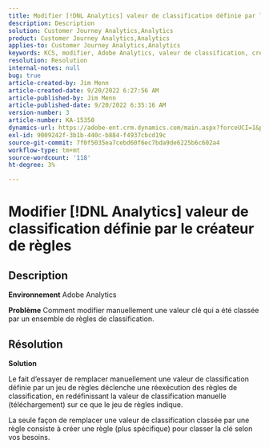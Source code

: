 ```yaml
---
title: Modifier [!DNL Analytics] valeur de classification définie par le créateur de règles
description: Description
solution: Customer Journey Analytics,Analytics
product: Customer Journey Analytics,Analytics
applies-to: Customer Journey Analytics,Analytics
keywords: KCS, modifier, Adobe Analytics, valeur de classification, créateur de règles de classification, téléchargement manuel de fichier de classification
resolution: Resolution
internal-notes: null
bug: true
article-created-by: Jim Menn
article-created-date: 9/20/2022 6:27:56 AM
article-published-by: Jim Menn
article-published-date: 9/20/2022 6:35:16 AM
version-number: 3
article-number: KA-15350
dynamics-url: https://adobe-ent.crm.dynamics.com/main.aspx?forceUCI=1&pagetype=entityrecord&etn=knowledgearticle&id=9752335a-ad38-ed11-9db1-0022480866ad
exl-id: 9009242f-3b1b-440c-b884-f4937cbcd19c
source-git-commit: 7f0f5035ea7cebd60f6ec7bda9de6225b6c602a4
workflow-type: tm+mt
source-wordcount: '118'
ht-degree: 3%

---
```


# Modifier [!DNL Analytics] valeur de classification définie par le créateur de règles

## Description


<b>Environnement</b>
Adobe Analytics

<b>Problème</b>
Comment modifier manuellement une valeur clé qui a été classée par un ensemble de règles de classification.


## Résolution


<b>Solution</b>

Le fait d’essayer de remplacer manuellement une valeur de classification définie par un jeu de règles déclenche une réexécution des règles de classification, en redéfinissant la valeur de classification manuelle (téléchargement) sur ce que le jeu de règles indique.

La seule façon de remplacer une valeur de classification classée par une règle consiste à créer une règle (plus spécifique) pour classer la clé selon vos besoins.
